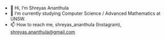 - 👋 Hi, I’m Shreyas Ananthula
- 🌱 I’m currently studying Computer Science / Advanced Mathematics at UNSW.
- 📫 How to reach me, shreyas_ananthula (Instagram), shreyas.ananthula@gmail.com 


<!---
shrau48/shrau48 is a ✨ special ✨ repository because its `README.md` (this file) appears on your GitHub profile.
You can click the Preview link to take a look at your changes.
--->
